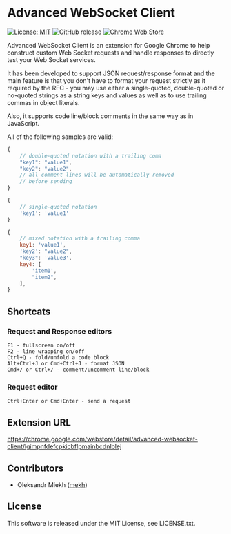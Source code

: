 # Advanced WebSocket Client

[![License: MIT](https://img.shields.io/badge/License-MIT-yellow.svg)](https://opensource.org/licenses/MIT)
![GitHub release](https://img.shields.io/github/v/release/mekh/advanced-websocket-client)
[![Chrome Web Store](https://img.shields.io/chrome-web-store/v/lgimpnfdefcpkicbflpmainbcdnlblej)](https://chrome.google.com/webstore/detail/advanced-websocket-client/lgimpnfdefcpkicbflpmainbcdnlblej)

Advanced WebSocket Client is an extension for Google Chrome
to help construct custom Web Socket requests
and handle responses to directly test your Web Socket services.

It has been developed to support JSON request/response format and the main feature 
is that you don't have to format your request strictly as it required by the RFC - 
you may use either a single-quoted, double-quoted or no-quoted strings as a string keys and values
as well as to use trailing commas in object literals.

Also, it supports code line/block comments in the same way as in JavaScript.

All of the following samples are valid:
```javascript
{
    // double-quoted notation with a trailing coma
    "key1": "value1",
    "key2": "value2",
    // all comment lines will be automatically removed
    // before sending
}
````
```javascript
{
    // single-quoted notation
    'key1': 'value1'
}
```
```javascript
{
    // mixed notation with a trailing comma
    key1: 'value1',
    'key2': "value2",
    "key3": 'value3',
    key4: [
        'item1',
        "item2",
    ],
}
```
## Shortcats

### Request and Response editors
    F1 - fullscreen on/off
    F2 - line wrapping on/off
    Ctrl+Q - fold/unfold a code block
    Alt+Ctrl+J or Cmd+Ctrl+J - format JSON
    Cmd+/ or Ctrl+/ - comment/uncomment line/block
    
### Request editor
    Ctrl+Enter or Cmd+Enter - send a request

## Extension URL
https://chrome.google.com/webstore/detail/advanced-websocket-client/lgimpnfdefcpkicbflpmainbcdnlblej

## Contributors

- Oleksandr Miekh ([mekh](https://github.com/mekh))
        
## License

This software is released under the MIT License, see LICENSE.txt.
